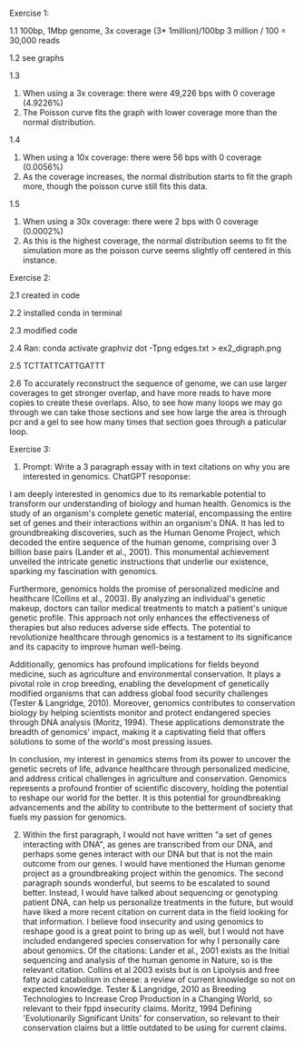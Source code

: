 
Exercise 1:

1.1
100bp, 1Mbp genome, 3x coverage
(3* 1million)/100bp 
3 million / 100 = 30,000 reads

1.2
see graphs

1.3
1. When using a 3x coverage: there were 49,226 bps with 0 coverage (4.9226%)
2. The Poisson curve fits the graph with lower coverage more than the normal distribution.

1.4
1. When using a 10x coverage: there were 56 bps with 0 coverage (0.0056%)
2. As the coverage increases, the normal distribution starts to fit the graph more, though the poisson curve still fits this data.

1.5
1. When using a 30x coverage: there were 2 bps with 0 coverage (0.0002%)
2. As this is the highest coverage, the normal distribution seems to fit the simulation more as the poisson curve seems slightly off centered in this instance. 



Exercise 2:

2.1
created in code

2.2
installed conda in terminal

2.3
modified code

2.4 
Ran:
conda activate graphviz
dot -Tpng edges.txt > ex2_digraph.png

2.5
TCTTATTCATTGATTT

2.6 
To accurately reconstruct the sequence of genome, we can use larger coverages to get stronger overlap, and have more reads to have more copies to create these overlaps. Also, to see how many loops we may go through we can take those sections and see how large the area is through pcr and a gel to see how many times that section goes through a paticular loop. 

Exercise 3:
1. Prompt: Write a 3 paragraph essay with in text citations on why you are interested in genomics. 
ChatGPT resoponse:

I am deeply interested in genomics due to its remarkable potential to transform our understanding of biology and human health. Genomics is the study of an organism's complete genetic material, encompassing the entire set of genes and their interactions within an organism's DNA. It has led to groundbreaking discoveries, such as the Human Genome Project, which decoded the entire sequence of the human genome, comprising over 3 billion base pairs (Lander et al., 2001). This monumental achievement unveiled the intricate genetic instructions that underlie our existence, sparking my fascination with genomics.

Furthermore, genomics holds the promise of personalized medicine and healthcare (Collins et al., 2003). By analyzing an individual's genetic makeup, doctors can tailor medical treatments to match a patient's unique genetic profile. This approach not only enhances the effectiveness of therapies but also reduces adverse side effects. The potential to revolutionize healthcare through genomics is a testament to its significance and its capacity to improve human well-being.

Additionally, genomics has profound implications for fields beyond medicine, such as agriculture and environmental conservation. It plays a pivotal role in crop breeding, enabling the development of genetically modified organisms that can address global food security challenges (Tester & Langridge, 2010). Moreover, genomics contributes to conservation biology by helping scientists monitor and protect endangered species through DNA analysis (Moritz, 1994). These applications demonstrate the breadth of genomics' impact, making it a captivating field that offers solutions to some of the world's most pressing issues.

In conclusion, my interest in genomics stems from its power to uncover the genetic secrets of life, advance healthcare through personalized medicine, and address critical challenges in agriculture and conservation. Genomics represents a profound frontier of scientific discovery, holding the potential to reshape our world for the better. It is this potential for groundbreaking advancements and the ability to contribute to the betterment of society that fuels my passion for genomics.

2. Within the first paragraph, I would not have written "a set of genes interacting with DNA", as genes are transcribed from our DNA, and perhaps some genes interact with our DNA but that is not the main outcome from our genes. I would have mentioned the Human genome project as a groundbreaking project within the genomics. 
The second paragraph sounds wonderful, but seems to be escalated to sound better. Instead, I would have talked about sequencing or genotyping patient DNA, can help us personalize treatments in the future, but would have liked a more recent citation on current data in the field looking for that information. 
I believe food insecurity and using genomics to reshape good is a great point to bring up as well, but I would not have included endangered species conservation for why I personally care about genomics. 
Of the citations: Lander et al., 2001 exists as the Initial sequencing and analysis of the human genome in Nature, so is the relevant citation. Collins et al 2003 exists but is on Lipolysis and free fatty acid catabolism in cheese: a review of current knowledge so not on expected knowledge. Tester & Langridge, 2010 as Breeding Technologies to Increase Crop Production in a Changing World, so relevant to their fppd insecurity claims. Moritz, 1994 Defining 'Evolutionarily Significant Units' for conservation, so relevant to their conservation claims but a little outdated to be using for current claims. 
































